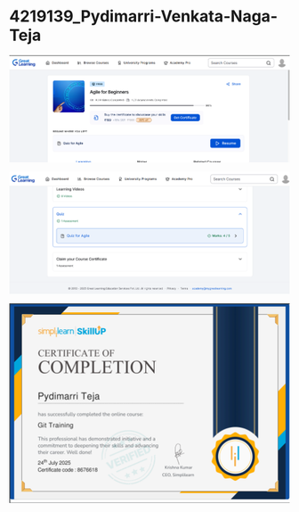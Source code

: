 # 4219139_Pydimarri-Venkata-Naga-Teja 

![SDLC Certificate](https://github.com/2100040071/4219139_Pydimarri-Venkata-Naga-Teja/blob/main/SDLC/AGILE%20Percentage.png)

![SDLC Certificate](https://github.com/2100040071/4219139_Pydimarri-Venkata-Naga-Teja/blob/main/SDLC/QUIZ%20Marks.png)

![GIT Certificate](https://github.com/2100040071/4219139_Pydimarri-Venkata-Naga-Teja/blob/main/GIT/GIT%20Certificate.png)
